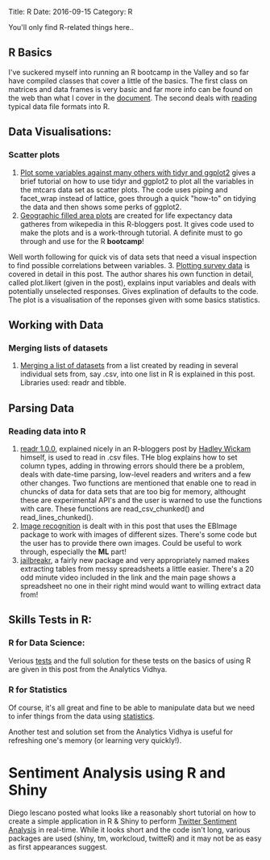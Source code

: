 Title: R
Date: 2016-09-15
Category: R

You'll only find R-related things here..
## R Basics
I've suckered myself into running an R bootcamp in the Valley and so far have compiled classes that cover a little of the basics.
The first class on matrices and data frames is very basic and far more info can be found on the web than what I cover in the [document](http://rpubs.com/ChristianeHeiligers/MatricesAndDataFrames).
The second deals with [reading](http://rpubs.com/ChristianeHeiligers/ReadingDataIntoR) typical data file formats into R.

## Data Visualisations:
### Scatter plots
1. [Plot some variables against many others with tidyr and ggplot2](http://feedproxy.google.com/~r/RBloggers/~3/fHtoZ8qm7Ag/?utm_source=feedburner&utm_medium=email) gives a brief tutorial on how to use tidyr and ggplot2 to plot all the variables in the mtcars data set as scatter plots. The code uses piping and facet_wrap instead of lattice, goes through a quick "how-to" on tidying the data and then shows some perks of ggplot2.
2. [Geographic filled area plots](https://www.r-bloggers.com/map-the-life-expectancy-in-united-states-with-data-from-wikipedia/?utm_source=feedburner&utm_medium=email&utm_campaign=Feed%3A+RBloggers+%28R+bloggers%29) are created for life expectancy data gatheres from wikepedia in this R-bloggers post. It gives code used to make the plots and is a work-through tutorial. A definite must to go through and use for the R **bootcamp**!

Well worth following for quick vis of data sets that need a visual inspection to find possible correlations between variables.
3. [Plotting survey data](http://feedproxy.google.com/~r/RBloggers/~3/Rf0KMF0ZpvU/?utm_source=feedburner&utm_medium=email) is covered in detail in this post. The author shares his own function in detail, called plot.likert (given in the post), explains input variables and deals with potentially unselected responses.
Gives explination of defaults to the code.
The plot is a visualisation of the reponses given with some basics statistics.

## Working with Data
### Merging lists of datasets
1. [Merging a list of datasets](http://feedproxy.google.com/~r/RBloggers/~3/wj-qU0WpE78/?utm_source=feedburner&utm_medium=email) from a list created by reading in several individual sets from, say .csv, into one list in R is explained in this post.
Libraries used: readr and tibble. 

## Parsing Data
### Reading data into R
1. [readr 1.0.0](https://www.r-bloggers.com/readr-1-0-0/?utm_source=feedburner&utm_medium=email&utm_campaign=Feed%3A+RBloggers+%28R+bloggers%29), explained nicely in an R-bloggers post by [Hadley Wickam](https://www.r-bloggers.com/author/hadleywickham/) himself, is used to read in .csv files. THe blog explains how to set column types, adding in throwing errors should there be a problem, deals with date-time parsing, low-level readers and writers and a few other changes. Two functions are mentioned that enable one to read in chuncks of data for data sets that are too big for memory, althought these are experimental API's and the user is warned to use the functions with care. These functions are read_csv_chunked() and read_lines_chunked(). 
2. [Image recognition](https://www.r-bloggers.com/image-recognition-in-r-using-convolutional-neural-networks-with-the-mxnet-package/?utm_source=feedburner&utm_medium=email&utm_campaign=Feed%3A+RBloggers+%28R+bloggers%29) is dealt with in this post that uses the EBImage package to work with images of different sizes. There's some code but the user has to provide there own images.
Could be useful to work through, especially the **ML** part!
3. [jailbreakr](https://www.r-bloggers.com/extract-tables-from-messy-spreadsheets-with-jailbreakr/), a fairly new package and very appropriately named makes extracting tables from messy spreadsheets a little easier. There's a 20 odd minute video included in the link and the main page shows a spreadsheet no one in their right mind would want to willing extract data from!

## Skills Tests in R:
### R for Data Science:
Verious [tests](https://www.analyticsvidhya.com/blog/2016/08/full-solution-skill-test-on-r-for-data-science/?utm_source=feedburner&utm_medium=email&utm_campaign=Feed%3A+AnalyticsVidhya+%28Analytics+Vidhya%29) and the full solution for these tests on the basics of using R are given in this post from the Analytics Vidhya.

### R for Statistics
Of course, it's all great and fine to be able to manipulate data but we need to infer things from the data using [statistics](https://www.analyticsvidhya.com/blog/2016/08/solutions-for-skilltest-in-statistics-revealed/?utm_source=feedburner&utm_medium=email&utm_campaign=Feed%3A+AnalyticsVidhya+%28Analytics+Vidhya%29).

Another test and solution set from the Analytics Vidhya is useful for refreshing one's memory (or learning very quickly!).

# Sentiment Analysis using R and Shiny
Diego lescano posted what looks like a reasonably short tutorial on  how to create a simple application in R & Shiny to perform [Twitter Sentiment Analysis](http://www.datasciencecentral.com/profiles/blogs/how-to-create-a-twitter-sentiment-analysis-using-r-and-shiny) in real-time. While it looks short and the code isn't long, various packages are used (shiny, tm, workcloud, twitteR) and it may not be as easy as first appearances suggest.

